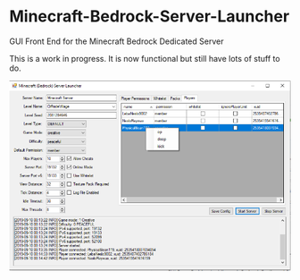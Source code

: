 # Minecraft-Bedrock-Server-Launcher
GUI Front End for the Minecraft Bedrock Dedicated Server

This is a work in progress.  It is now functional but still have lots of stuff to do.

![](MinecraftServerLauncher.png)
